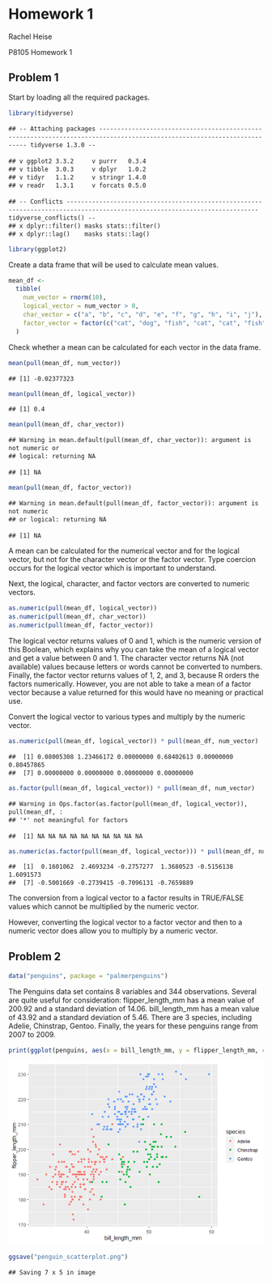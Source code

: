 Homework 1
================
Rachel Heise

P8105 Homework 1

## Problem 1

Start by loading all the required packages.

``` r
library(tidyverse)
```

    ## -- Attaching packages ------------------------------------------------------------------------------------------------------------------------ tidyverse 1.3.0 --

    ## v ggplot2 3.3.2     v purrr   0.3.4
    ## v tibble  3.0.3     v dplyr   1.0.2
    ## v tidyr   1.1.2     v stringr 1.4.0
    ## v readr   1.3.1     v forcats 0.5.0

    ## -- Conflicts --------------------------------------------------------------------------------------------------------------------------- tidyverse_conflicts() --
    ## x dplyr::filter() masks stats::filter()
    ## x dplyr::lag()    masks stats::lag()

``` r
library(ggplot2)
```

Create a data frame that will be used to calculate mean values.

``` r
mean_df <-
  tibble(
    num_vector = rnorm(10),
    logical_vector = num_vector > 0,
    char_vector = c("a", "b", "c", "d", "e", "f", "g", "h", "i", "j"),
    factor_vector = factor(c("cat", "dog", "fish", "cat", "cat", "fish", "dog", "dog", "dog", "fish"))
  )
```

Check whether a mean can be calculated for each vector in the data
frame.

``` r
mean(pull(mean_df, num_vector))
```

    ## [1] -0.02377323

``` r
mean(pull(mean_df, logical_vector))
```

    ## [1] 0.4

``` r
mean(pull(mean_df, char_vector))
```

    ## Warning in mean.default(pull(mean_df, char_vector)): argument is not numeric or
    ## logical: returning NA

    ## [1] NA

``` r
mean(pull(mean_df, factor_vector))
```

    ## Warning in mean.default(pull(mean_df, factor_vector)): argument is not numeric
    ## or logical: returning NA

    ## [1] NA

A mean can be calculated for the numerical vector and for the logical
vector, but not for the character vector or the factor vector. Type
coercion occurs for the logical vector which is important to understand.

Next, the logical, character, and factor vectors are converted to
numeric vectors.

``` r
as.numeric(pull(mean_df, logical_vector))
as.numeric(pull(mean_df, char_vector))
as.numeric(pull(mean_df, factor_vector))
```

The logical vector returns values of 0 and 1, which is the numeric
version of this Boolean, which explains why you can take the mean of a
logical vector and get a value between 0 and 1. The character vector
returns NA (not available) values because letters or words cannot be
converted to numbers. Finally, the factor vector returns values of 1, 2,
and 3, because R orders the factors numerically. However, you are not
able to take a mean of a factor vector because a value returned for this
would have no meaning or practical use.

Convert the logical vector to various types and multiply by the numeric
vector.

``` r
as.numeric(pull(mean_df, logical_vector)) * pull(mean_df, num_vector)
```

    ##  [1] 0.08005308 1.23466172 0.00000000 0.68402613 0.00000000 0.80457865
    ##  [7] 0.00000000 0.00000000 0.00000000 0.00000000

``` r
as.factor(pull(mean_df, logical_vector)) * pull(mean_df, num_vector)
```

    ## Warning in Ops.factor(as.factor(pull(mean_df, logical_vector)), pull(mean_df, :
    ## '*' not meaningful for factors

    ##  [1] NA NA NA NA NA NA NA NA NA NA

``` r
as.numeric(as.factor(pull(mean_df, logical_vector))) * pull(mean_df, num_vector)
```

    ##  [1]  0.1601062  2.4693234 -0.2757277  1.3680523 -0.5156138  1.6091573
    ##  [7] -0.5001669 -0.2739415 -0.7096131 -0.7659889

The conversion from a logical vector to a factor results in TRUE/FALSE
values which cannot be multiplied by the numeric vector.

However, converting the logical vector to a factor vector and then to a
numeric vector does allow you to multiply by a numeric vector.

## Problem 2

``` r
data("penguins", package = "palmerpenguins")
```

The Penguins data set contains 8 variables and 344 observations. Several
are quite useful for consideration: flipper\_length\_mm has a mean value
of 200.92 and a standard deviation of 14.06. bill\_length\_mm has a mean
value of 43.92 and a standard deviation of 5.46. There are 3 species,
including Adelie, Chinstrap, Gentoo. Finally, the years for these
penguins range from 2007 to 2009.

``` r
print(ggplot(penguins, aes(x = bill_length_mm, y = flipper_length_mm, color = species)) + geom_point())
```

![](p8105_hw1_rsh2155_files/figure-gfm/create_scatterplot-1.png)<!-- -->

``` r
ggsave("penguin_scatterplot.png")
```

    ## Saving 7 x 5 in image
